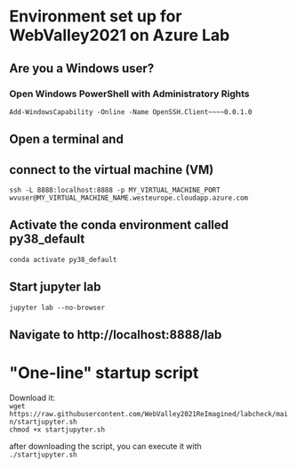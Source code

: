 # Environment set up for WebValley2021 on Azure Lab

## Are you a Windows user?
### Open Windows PowerShell with Administratory Rights

`Add-WindowsCapability -Online -Name OpenSSH.Client~~~~0.0.1.0`

## Open a terminal and
## connect to the virtual machine (VM)
`ssh -L 8888:localhost:8888 -p MY_VIRTUAL_MACHINE_PORT wvuser@MY_VIRTUAL_MACHINE_NAME.westeurope.cloudapp.azure.com`

## Activate the conda environment called py38_default
`conda activate py38_default`

## Start jupyter lab
`jupyter lab --no-browser`

## Navigate to http://localhost:8888/lab

# "One-line" startup script
Download it:  
`wget https://raw.githubusercontent.com/WebValley2021ReImagined/labcheck/main/startjupyter.sh`  
`chmod +x startjupyter.sh`

after downloading the script, you can execute it with  
`./startjupyter.sh`
